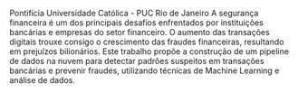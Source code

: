 Pontifícia Universidade Católica - PUC Rio de Janeiro
A segurança financeira é um dos principais desafios enfrentados por instituições bancárias e empresas do setor financeiro. O aumento das transações digitais trouxe consigo o crescimento das fraudes financeiras, resultando em prejuízos bilionários. Este trabalho propõe a construção de um pipeline de dados na nuvem para detectar padrões suspeitos em transações bancárias e prevenir fraudes, utilizando técnicas de Machine Learning e análise de dados.
